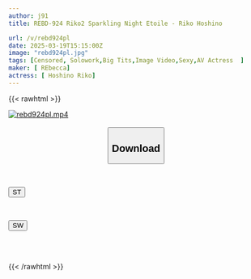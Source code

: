 ```yaml
---
author: j91
title: REBD-924 Riko2 Sparkling Night Etoile - Riko Hoshino

url: /v/rebd924pl
date: 2025-03-19T15:15:00Z
image: "rebd924pl.jpg"
tags: [Censored, Solowork,Big Tits,Image Video,Sexy,AV Actress	]
maker: [ REbecca]
actress: [ Hoshino Riko]
---
```



{{< rawhtml >}}

<div class="video" data-videoid="rrK99bwpdefbz2r">
    <a href="javascript:;">
        <img src="/v/rebd924pl/rebd924pl.jpg" width="WIDTH" height="HEIGHT" alt="rebd924pl.mp4" loading="lazy">
    </a>
</div>

<script type="text/javascript" src="https://j91.asia/asset/on-demand-st.js"></script>

<br>
  <link rel="stylesheet" href="https://j91.asia/asset/bs5.css">
  
  <center>
  <button class="btn btn-primary" type="button" data-bs-toggle="collapse" data-bs-target=".multi-collapse" aria-expanded="false" aria-controls="multiCollapseExample1 multiCollapseExample2"><h2>Download</h2></button></center>
</p>
<div class="row">
  <div class="col">
    <div class="collapse multi-collapse" id="multiCollapseExample1">
      <div class="card card-body">
	      	      <br>
<div class="buttons">  
<p><a href="/v/rebd924pl/st.html" target="_blank"><button class="btn-hover color-3"><i class="fa fa-download"></i> ST</button></a></p></div>
    </div>
  </div>
</div>
  <div class="col">
    <div class="collapse multi-collapse" id="multiCollapseExample2">
      <div class="card card-body">
	      <br>
<div class="buttons">
<p><a href="/v/rebd924pl/sw.html" target="_blank"><button class="btn-hover color-2"><i class="fa fa-download"></i> SW</button></a></p></div>
<br><br>
      </div>
    </div>
  </div>
</div>

{{< /rawhtml >}}